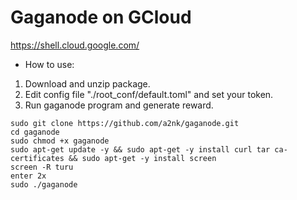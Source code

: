 # Gaganode on GCloud
https://shell.cloud.google.com/

* How to use:

1. Download and unzip package.
2. Edit config file "./root_conf/default.toml" and set your token.
3. Run gaganode program and generate reward.
```
sudo git clone https://github.com/a2nk/gaganode.git
cd gaganode
sudo chmod +x gaganode
sudo apt-get update -y && sudo apt-get -y install curl tar ca-certificates && sudo apt-get -y install screen
screen -R turu
enter 2x
sudo ./gaganode
```
